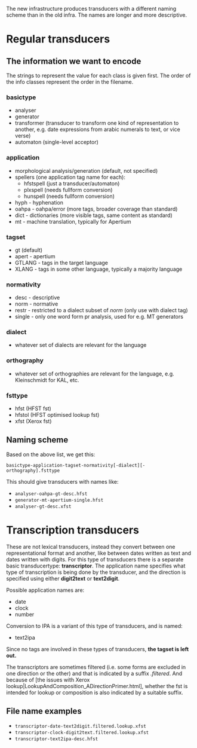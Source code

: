 The new infrastructure produces transducers with a different naming scheme than in the old infra. The names are longer and more descriptive.

# Regular transducers

## The information we want to encode

The strings to represent the value for each class is given first. The order
of the info classes represent the order in the filename.

### basictype
* analyser
* generator
* transformer (transducer to transform one kind of representation to another,
  e.g. date expressions from arabic numerals to text, or vice verse)
* automaton (single-level acceptor)

### application
* morphological analysis/generation (default, not specified)
* spellers (one application tag name for each):
    - hfstspell (just a transducer/automaton)
    - plxspell (needs fullform conversion)
    - hunspell (needs fullform conversion)
* hyph - hyphenation
* oahpa - oahpa/error (more tags, broader coverage than standard)
* dict - dictionaries (more visible tags, same content as standard)
* mt - machine translation, typically for Apertium

### tagset
* gt (default)
* apert - apertium
* GTLANG - tags in the target language
* XLANG - tags in some other language, typically a majority language

### normativity
* desc - descriptive
* norm - normative
* restr - restricted to a dialect subset of *norm* (only use with dialect tag)
* single - only one word form pr analysis, used for e.g. MT generators

### dialect
* whatever set of dialects are relevant for the language

### orthography
* whatever set of orthographies are relevant for the language, e.g.
Kleinschmidt for KAL, etc.

### fsttype
* hfst (HFST fst)
* hfstol (HFST optimised lookup fst)
* xfst (Xerox fst)

## Naming scheme

Based on the above list, we get this:

```
basictype-application-tagset-normativity[-dialect][-orthography].fsttype
```

This should give transducers with names like:

* `analyser-oahpa-gt-desc.hfst`
* `generator-mt-apertium-single.hfst`
* `analyser-gt-desc.xfst`

# Transcription transducers

These are not lexical transducers, instead they convert between one
representational format and another, like between dates written as text and
dates written with digits. For this type of transducers there is a separate
basic transducertype: **transcriptor**. The application name specifies what
type of transcription is being done by the transducer, and the direction is
specified using either **digit2text** or **text2digit**.

Possible application names are:

* date
* clock
* number

Conversion to IPA is a variant of this type of transducers, and is named:

* text2ipa

Since no tags are involved in these types of transducers,
**the tagset is left out.**

The transcriptors are sometimes filtered (i.e. some forms are excluded in
one direction or the other) and that is indicated by a suffix *.filtered*.
And because of [the issues with Xerox
lookup|LookupAndComposition_ADirectionPrimer.html], whether the fst is
intended for lookup or composition is also indicated by a suitable suffix.

## File name examples

* `transcriptor-date-text2digit.filtered.lookup.xfst`
* `transcriptor-clock-digit2text.filtered.lookup.xfst`
* `transcriptor-text2ipa-desc.hfst`

